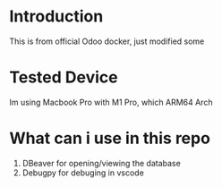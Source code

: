 # Introduction
This is from official Odoo docker, just modified some

# Tested Device
Im using Macbook Pro with M1 Pro, which ARM64 Arch

# What can i use in this repo
1. DBeaver for opening/viewing the database
2. Debugpy for debuging in vscode